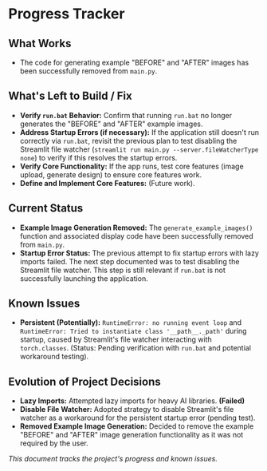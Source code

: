 # Progress Tracker

## What Works

- The code for generating example "BEFORE" and "AFTER" images has been successfully removed from `main.py`.

## What's Left to Build / Fix

- **Verify `run.bat` Behavior:** Confirm that running `run.bat` no longer generates the "BEFORE" and "AFTER" example images.
- **Address Startup Errors (if necessary):** If the application still doesn't run correctly via `run.bat`, revisit the previous plan to test disabling the Streamlit file watcher (`streamlit run main.py --server.fileWatcherType none`) to verify if this resolves the startup errors.
- **Verify Core Functionality:** If the app runs, test core features (image upload, generate design) to ensure core features work.
- **Define and Implement Core Features:** (Future work).

## Current Status

- **Example Image Generation Removed:** The `generate_example_images()` function and associated display code have been successfully removed from `main.py`.
- **Startup Error Status:** The previous attempt to fix startup errors with lazy imports failed. The next step documented was to test disabling the Streamlit file watcher. This step is still relevant if `run.bat` is not successfully launching the application.

## Known Issues

- **Persistent (Potentially):** `RuntimeError: no running event loop` and `RuntimeError: Tried to instantiate class '__path__._path'` during startup, caused by Streamlit's file watcher interacting with `torch.classes`. (Status: Pending verification with `run.bat` and potential workaround testing).

## Evolution of Project Decisions

- **Lazy Imports:** Attempted lazy imports for heavy AI libraries. **(Failed)**
- **Disable File Watcher:** Adopted strategy to disable Streamlit's file watcher as a workaround for the persistent startup error (pending test).
- **Removed Example Image Generation:** Decided to remove the example "BEFORE" and "AFTER" image generation functionality as it was not required by the user.

*This document tracks the project's progress and known issues.*
